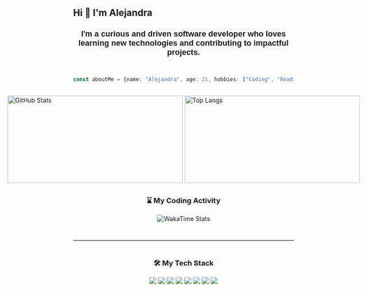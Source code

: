 
## <h2>Hi 👋 I'm Alejandra</h2>
<!-- Encabezado -->
<h3 style="font-family: 'Poppins', sans-serif; font-size: 18px; text-align: center; margin-bottom: 30px;">
  <strong>I'm a curious and driven software developer who loves learning new technologies and contributing to impactful projects.</strong>
</h3>

```ts

const aboutMe = {name: "Alejandra", age: 21, hobbies: ["Coding", "Reading", "learning new things"]};

```

## 


<!-- Stats -->
<div style="display: flex; justify-content: center; align-items: center; gap: 5px; margin-bottom: 20px;">
  <img src="https://github-readme-stats.vercel.app/api?username=Alejandra1517&show_icons=true&count_private=true&hide_title=false&bg_color=292D3E&icon_color=89DDFF&title_color=8F6EAC&text_color=FFFFFF&theme=dark" alt="GitHub Stats" style="width: 400px; height: 200px;" />

<!-- <img src="https://github-readme-streak-stats.herokuapp.com/?user=Alejandra1517&layout=compact&bg_color=292D3E&icon_color=89DDFF&title_color=8F6EAC&text_color=FFFFFF&theme=dark&hide_border=true" alt="Top Langs" style="width: 400px; height: 200px;" /> -->

 <img src="https://github-readme-stats.vercel.app/api/top-langs/?username=Alejandra1517&layout=compact&bg_color=292D3E&icon_color=89DDFF&title_color=8F6EAC&text_color=FFFFFF&theme=dark&hide_border=true" alt="Top Langs" style="width: 400px; height: 200px;" />
</div>

## 

<h3 align="center">⌛ My Coding Activity</h3>
<p align="center">
  <img src="https://github-readme-stats.vercel.app/api/wakatime?username=Alejandra1517&theme=dark&layout=compact&bg_color=292D3E&hide_border=true&title_color=8F6EAC&text_color=FFFFFF" alt="WakaTime Stats"/>
</p>

<!-- ![WakaTime](https://github-readme-stats.vercel.app/api/wakatime?username=Alejandra1517&theme=dark&layout=compact&bg_color=292D3E&hide_border=true) 
-->


<!-- Separador -->
<hr style="border: none; border-top: 1px solid #ccc; margin: 40px 0;" />

<h3 align="center">🛠️ My Tech Stack</h3>

<!-- Tecnologías -->
<p align="center" style="margin-bottom: 40px;">
  <img src="https://img.shields.io/badge/-JavaScript-F7DF1E?style=flat&logo=javascript&logoColor=black" />
  <img src="https://img.shields.io/badge/-React-61DAFB?style=flat&logo=react&logoColor=white" />
  <img src="https://img.shields.io/badge/-Three.js-000000?style=flat&logo=three.js&logoColor=white" />
  <img src="https://img.shields.io/badge/-Tailwind%20CSS-38B2AC?style=flat&logo=tailwind-css&logoColor=white" />
  <img src="https://img.shields.io/badge/-Node.js-339933?style=flat&logo=node.js&logoColor=white" />
  <img src="https://img.shields.io/badge/-NestJS-E0234E?style=flat&logo=nestjs&logoColor=white" />
  <img src="https://img.shields.io/badge/-MongoDB-47A248?style=flat&logo=mongodb&logoColor=white" />
  <img src="https://img.shields.io/badge/-SQL%20Server-CC2927?style=flat&logo=microsoft-sql-server&logoColor=white" />
</p>
